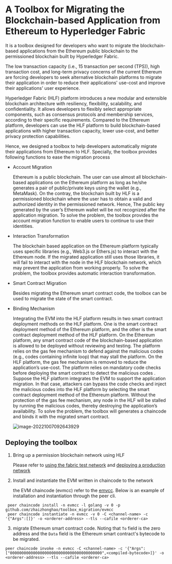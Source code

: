 # A Toolbox for Migrating the Blockchain-based Application from Ethereum to Hyperledger Fabric

It is a toolbox designed for developers who want to migrate the blockchain-based applications from the Ethereum public blockchain to the permissioned blockchain built by Hyperledger Fabric.

The low transaction capacity (i.e., 15 transaction per second (TPS)), high transaction cost, and long-term privacy concerns of the current Ethereum are forcing developers to seek alternative blockchain platforms to migrate their application in order to reduce their applications' use-cost and improve their applications' user experience.

Hyperledger Fabric (HLF) platform introduces a new modular and extensible blockchain architecture with resiliency, flexibility, scalability, and confidentiality. It allows developers to flexibly select appropriate components, such as consensus protocols and membership services, according to their specific requirements. Compared to the Ethereum platform, developers can use the HLF platform to build blockchain-based applications with higher transaction capacity, lower use-cost, and better  privacy protection capabilities.

Hence, we designed a toolbox to help developers automatically migrate their applications from Ethereum to HLF. Specially, the toolbox provides following functions to ease the migration process

- Account Migration

  Ethereum is a public blockchain. The user can use almost all blockchain-based applications on the Ethereum platform as long as he/she generates a pair of public/private keys using the wallet (e.g., MetaMask).  On the contray, the blockchain built by HLF is a permissioned blockchain where the user has to obtain a valid and authorized identity in the permissioned network. Hence, The public key generated by the user’s Ethereum wallet will be not recognized after the application migration.  To solve the problem, the toolbox provides the account migration function to enable users to continue to use their identities.

- Interaction Transformation

  The blockchain based application on the Ethereum platform typically uses specific libraries (e.g., Web3.js or Ethers.js) to interact with the Ethereum node. If the migrated application still uses those libraries, it will fail to interact with the node in the HLF blockchain network, which may prevent the application from working properly.  To solve the problem, the toolbox provides automatic interaction transformation.

- Smart Contract Migration

  Besides migrating the Ethereum smart contract code, the toolbox can be used to migrate the state of the smart contract.

- Binding Mechanism

  Integrating the EVM into the HLF platform results in two smart contract deployment methods on the HLF platform.  One is the smart
  contract deployment method of the Ethereum platform, and the other is the smart contract deployment method of the HLF platform. On the Ethereum platform, any smart contract code of the blockchain-based application is allowed to be deployed without reviewing and testing. The platform relies on the gas fee mechanism to defend against the malicious codes (e.g., codes containing infinite loop) that may stall the platform. On the HLF platform, the gas fee mechanism is removed to reduce the application’s use-cost. The platform relies on mandatory code checks before deploying the smart contract to detect the malicious codes . Suppose the HLF platform integrates the EVM to support the application migration. In that case, attackers can bypass the code checks and inject the malicious codes into the HLF platform by selecting the smart contract deployment method of the Ethereum platform. Without the protection of the gas fee mechanism, any node in the HLF will be stalled by running the malicious codes, thereby destroying the application’s availability. To solve the problem, the toolbox will generates a chaincode and binds it with the migrated smart contract.

  ![image-20221007092643929](C:\Users\desly\AppData\Roaming\Typora\typora-user-images\image-20221007092643929.png)

## Deploying the toolbox

1. Bring up a permission blockchain network using HLF

   Please refer to [using the fabric test network](https://hyperledger-fabric.readthedocs.io/en/latest/test_network.html) and [deploying a production network](https://hyperledger-fabric.readthedocs.io/en/latest/deployment_guide_overview.html#step-one-decide-on-your-network-configuration)

2. Install and instantiate the EVM written in chaincode to the network

   the EVM chaincode (evmcc) refer to the [emvcc](https://github.com/zhaizhonghao/toolbox_migration/blob/main/evmcc/evmcc.go). Below is an example of installation and instantiation through the peer cli.

   
```shell
 peer chaincode install -n evmcc -l golang -v 0 -p github.com/zhaizhonghao/toolbox_migration/evmcc
 peer chaincode instantiate -n evmcc -v 0 -C <channel-name> -c '{"Args":[]}' -o <orderer-address> --tls --cafile <orderer-ca>
```

3. migrate Ethereum smart contract code. Noting that `To` field is the zero address and the `Data` field is the Ethereum smart contract's bytecode to be migrated.

```shell
peer chaincode invoke -n evmcc -C <channel-name> -c '{"Args":["0000000000000000000000000000000000000000",<compiled-bytecode>]}' -o <orderer-address> --tls --cafile <orderer-ca>
```


